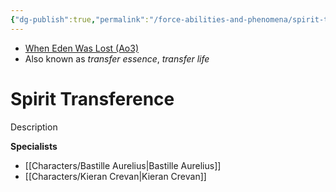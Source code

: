 ```yaml
---
{"dg-publish":true,"permalink":"/force-abilities-and-phenomena/spirit-transference/","tags":["light dark universal","control sense alter","forcepower"]}
---
```


- [When Eden Was Lost (Ao3)](https://archiveofourown.org/works/19334440/chapters/45992584)
- Also known as *transfer essence*, *transfer life*
# Spirit Transference
Description

**Specialists**
- [[Characters/Bastille Aurelius\|Bastille Aurelius]]
- [[Characters/Kieran Crevan\|Kieran Crevan]]